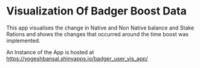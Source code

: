 # Visualization Of Badger Boost Data
This app visualises the change in Native and Non Native balance and Stake Rations and shows the changes that occurred around the time boost was implemented.

An Instance of the App is hosted at https://yogeshbansal.shinyapps.io/badger_user_vis_app/
